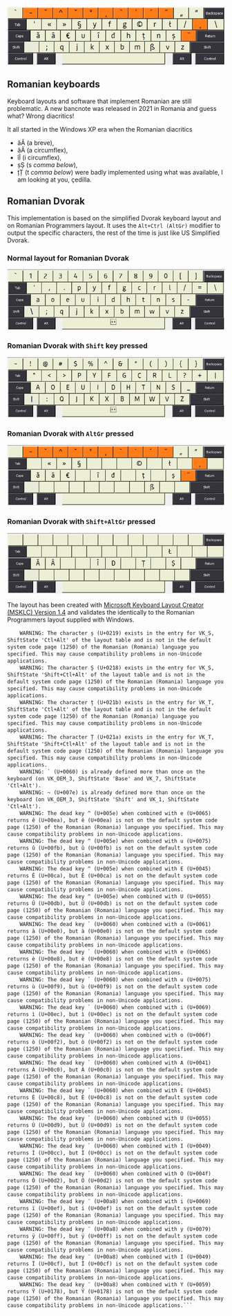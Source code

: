 

![Romanian Dvorak Layout](https://raw.githubusercontent.com/thelightstain/romanian-dvorak-keyboard-layout/main/docs/assets/images/romanian-dvorak.png)


## Romanian keyboards

Keyboard layouts and software that implement Romanian are still problematic. A new bancnote was released in 2021 in Romania and guess what? Wrong diacritics!

It all started in the Windows XP era when the Romanian diacritics 
 - ăĂ (a breve), 
 - âÂ (a circumflex), 
 - îÎ (i circumflex), 
 - șȘ (s *comma below*), 
 - țȚ (t *comma below*) 
 were badly implemented using what was available, I am looking at you, çedilla.

## Romanian Dvorak

This implementation is based on the simplified Dvorak keyboard layout and on Romanian Programmers layout. It uses the `Alt+Ctrl (AltGr)` modifier to output the specific characters, the rest of the time is just like US Simplified Dvorak.

### Normal layout for Romanian Dvorak

![Romanian Dvorak normal](https://raw.githubusercontent.com/thelightstain/romanian-dvorak-keyboard-layout/main/docs/assets/images/ro-dv.png)

### Romanian Dvorak with `Shift` key pressed

![Romanian Dvorak shift](https://raw.githubusercontent.com/thelightstain/romanian-dvorak-keyboard-layout/main/docs/assets/images/ro-dv-shift.png)

### Romanian Dvorak with `AltGr` pressed

![Romanian Dvorak altgr](https://raw.githubusercontent.com/thelightstain/romanian-dvorak-keyboard-layout/main/docs/assets/images/ro-dv-altgr.png)

### Romanian Dvorak with `Shift+AltGr` pressed

![Romanian Dvorak shift altgr](https://raw.githubusercontent.com/thelightstain/romanian-dvorak-keyboard-layout/main/docs/assets/images/ro-dv-shift-altgr.png)

The layout has been created with [Microsoft Keyboard Layout Creator (MSKLC) Version 1.4](https://www.microsoft.com/en-us/download/details.aspx?id=102134) and validates the identically to the Romanian Programmers layout supplied with Windows.

``` WARNING: ^ (U+005e) is already defined more than once on the keyboard (on VK_6, ShiftState 'Shift' and VK_3, ShiftState 'Ctl+Alt').
    WARNING: The character ș (U+0219) exists in the entry for VK_S, ShiftState 'Ctl+Alt' of the layout table and is not in the default system code page (1250) of the Romanian (Romania) language you specified. This may cause compatibility problems in non-Unicode applications.
    WARNING: The character Ș (U+0218) exists in the entry for VK_S, ShiftState 'Shift+Ctl+Alt' of the layout table and is not in the default system code page (1250) of the Romanian (Romania) language you specified. This may cause compatibility problems in non-Unicode applications.
    WARNING: The character ț (U+021b) exists in the entry for VK_T, ShiftState 'Ctl+Alt' of the layout table and is not in the default system code page (1250) of the Romanian (Romania) language you specified. This may cause compatibility problems in non-Unicode applications.
    WARNING: The character Ț (U+021a) exists in the entry for VK_T, ShiftState 'Shift+Ctl+Alt' of the layout table and is not in the default system code page (1250) of the Romanian (Romania) language you specified. This may cause compatibility problems in non-Unicode applications.
    WARNING: ` (U+0060) is already defined more than once on the keyboard (on VK_OEM_3, ShiftState 'Base' and VK_7, ShiftState 'Ctl+Alt').
    WARNING: ~ (U+007e) is already defined more than once on the keyboard (on VK_OEM_3, ShiftState 'Shift' and VK_1, ShiftState 'Ctl+Alt').
    WARNING: The dead key ^ (U+005e) when combined with e (U+0065) returns ê (U+00ea), but ê (U+00ea) is not on the default system code page (1250) of the Romanian (Romania) language you specified. This may cause compatibility problems in non-Unicode applications.
    WARNING: The dead key ^ (U+005e) when combined with u (U+0075) returns û (U+00fb), but û (U+00fb) is not on the default system code page (1250) of the Romanian (Romania) language you specified. This may cause compatibility problems in non-Unicode applications.
    WARNING: The dead key ^ (U+005e) when combined with E (U+0045) returns Ê (U+00ca), but Ê (U+00ca) is not on the default system code page (1250) of the Romanian (Romania) language you specified. This may cause compatibility problems in non-Unicode applications.
    WARNING: The dead key ^ (U+005e) when combined with U (U+0055) returns Û (U+00db), but Û (U+00db) is not on the default system code page (1250) of the Romanian (Romania) language you specified. This may cause compatibility problems in non-Unicode applications.
    WARNING: The dead key ` (U+0060) when combined with a (U+0061) returns à (U+00e0), but à (U+00e0) is not on the default system code page (1250) of the Romanian (Romania) language you specified. This may cause compatibility problems in non-Unicode applications.
    WARNING: The dead key ` (U+0060) when combined with e (U+0065) returns è (U+00e8), but è (U+00e8) is not on the default system code page (1250) of the Romanian (Romania) language you specified. This may cause compatibility problems in non-Unicode applications.
    WARNING: The dead key ` (U+0060) when combined with u (U+0075) returns ù (U+00f9), but ù (U+00f9) is not on the default system code page (1250) of the Romanian (Romania) language you specified. This may cause compatibility problems in non-Unicode applications.
    WARNING: The dead key ` (U+0060) when combined with i (U+0069) returns ì (U+00ec), but ì (U+00ec) is not on the default system code page (1250) of the Romanian (Romania) language you specified. This may cause compatibility problems in non-Unicode applications.
    WARNING: The dead key ` (U+0060) when combined with o (U+006f) returns ò (U+00f2), but ò (U+00f2) is not on the default system code page (1250) of the Romanian (Romania) language you specified. This may cause compatibility problems in non-Unicode applications.
    WARNING: The dead key ` (U+0060) when combined with A (U+0041) returns À (U+00c0), but À (U+00c0) is not on the default system code page (1250) of the Romanian (Romania) language you specified. This may cause compatibility problems in non-Unicode applications.
    WARNING: The dead key ` (U+0060) when combined with E (U+0045) returns È (U+00c8), but È (U+00c8) is not on the default system code page (1250) of the Romanian (Romania) language you specified. This may cause compatibility problems in non-Unicode applications.
    WARNING: The dead key ` (U+0060) when combined with U (U+0055) returns Ù (U+00d9), but Ù (U+00d9) is not on the default system code page (1250) of the Romanian (Romania) language you specified. This may cause compatibility problems in non-Unicode applications.
    WARNING: The dead key ` (U+0060) when combined with I (U+0049) returns Ì (U+00cc), but Ì (U+00cc) is not on the default system code page (1250) of the Romanian (Romania) language you specified. This may cause compatibility problems in non-Unicode applications.
    WARNING: The dead key ` (U+0060) when combined with O (U+004f) returns Ò (U+00d2), but Ò (U+00d2) is not on the default system code page (1250) of the Romanian (Romania) language you specified. This may cause compatibility problems in non-Unicode applications.
    WARNING: The dead key ¨ (U+00a8) when combined with i (U+0069) returns ï (U+00ef), but ï (U+00ef) is not on the default system code page (1250) of the Romanian (Romania) language you specified. This may cause compatibility problems in non-Unicode applications.
    WARNING: The dead key ¨ (U+00a8) when combined with y (U+0079) returns ÿ (U+00ff), but ÿ (U+00ff) is not on the default system code page (1250) of the Romanian (Romania) language you specified. This may cause compatibility problems in non-Unicode applications.
    WARNING: The dead key ¨ (U+00a8) when combined with I (U+0049) returns Ï (U+00cf), but Ï (U+00cf) is not on the default system code page (1250) of the Romanian (Romania) language you specified. This may cause compatibility problems in non-Unicode applications.
    WARNING: The dead key ¨ (U+00a8) when combined with Y (U+0059) returns Ÿ (U+0178), but Ÿ (U+0178) is not on the default system code page (1250) of the Romanian (Romania) language you specified. This may cause compatibility problems in non-Unicode applications.```
